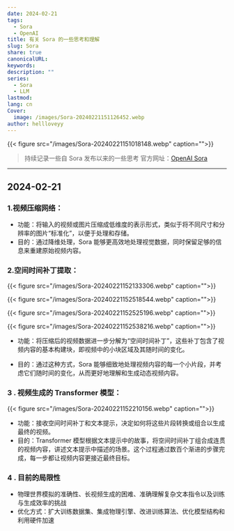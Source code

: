 ```yaml
---
date: 2024-02-21
tags:
  - Sora
  - OpenAI
title: 有关 Sora 的一些思考和理解
slug: Sora
share: true
canonicalURL: 
keywords: 
description: ""
series:
  - Sora
  - LLM
lastmod: 
lang: cn
Cover:
  image: /images/Sora-20240221151126452.webp
author: hellloveyy
---
```



{{< figure src="/images/Sora-20240221151018148.webp" caption="">}}

> 持续记录一些自 Sora 发布以来的一些思考
> 官方网址：[OpenAI Sora](https://openai.com/sora)


---

## 2024-02-21

### **1.视频压缩网络**：

- 功能：将输入的视频或图片压缩成低维度的表示形式，类似于将不同尺寸和分辨率的图片“标准化”，以便于处理和存储。
- 目的：通过降维处理，Sora 能够更高效地处理视觉数据，同时保留足够的信息来重建原始视频内容。

###  **2.空间时间补丁提取**：


{{< figure src="/images/Sora-20240221152133306.webp" caption="">}}

{{< figure src="/images/Sora-20240221152518544.webp" caption="">}}

{{< figure src="/images/Sora-20240221152525196.webp" caption="">}}

{{< figure src="/images/Sora-20240221152538216.webp" caption="">}}

- 功能：将压缩后的视频数据进一步分解为“空间时间补丁”，这些补丁包含了视频内容的基本构建块，即视频中的小块区域及其随时间的变化。

- 目的：通过这种方式，Sora 能够细致地处理视频内容的每一个小片段，并考虑它们随时间的变化，从而更好地理解和生成动态视频内容。

### 3 . **视频生成的 Transformer 模型**：
{{< figure src="/images/Sora-20240221152210156.webp" caption="">}}
- 功能：接收空间时间补丁和文本提示，决定如何将这些片段转换或组合以生成最终的视频。
- 目的：Transformer 模型根据文本提示中的故事，将空间时间补丁组合成连贯的视频内容，讲述文本提示中描述的场景。这个过程通过数百个渐进的步骤完成，每一步都让视频内容更接近最终目标。

### 4 . 目前的局限性
- 物理世界模拟的准确性、长视频生成的困难、准确理解复杂文本指令以及训练与生成效率的挑战
- 优化方式：扩大训练数据集、集成物理引擎、改进训练算法、优化模型结构和利用硬件加速

